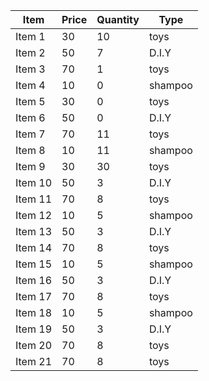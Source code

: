 |Item|Price|Quantity|Type|
|----|-----|--------|----|
|Item 1|30|10|toys|
|Item 2|50|7|D.I.Y|
|Item 3|70|1|toys|
|Item 4|10|0|shampoo|
|Item 5|30|0|toys|
|Item 6|50|0|D.I.Y|
|Item 7|70|11|toys|
|Item 8|10|11|shampoo|
|Item 9|30|30|toys|
|Item 10|50|3|D.I.Y|
|Item 11|70|8|toys|
|Item 12|10|5|shampoo|
|Item 13|50|3|D.I.Y|
|Item 14|70|8|toys|
|Item 15|10|5|shampoo|
|Item 16|50|3|D.I.Y|
|Item 17|70|8|toys|
|Item 18|10|5|shampoo|
|Item 19|50|3|D.I.Y|
|Item 20|70|8|toys|
|Item 21|70|8|toys|